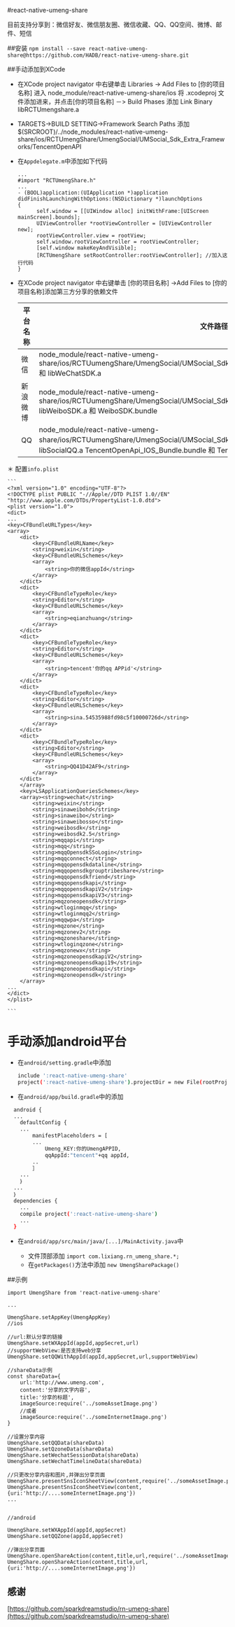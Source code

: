 #react-native-umeng-share

目前支持分享到：微信好友、微信朋友圈、微信收藏、QQ、QQ空间、微博、邮件、短信

##安装
`npm install --save react-native-umeng-share@https://github.com/HADB/react-native-umeng-share.git`

##手动添加到XCode
* 在XCode project navigator 中右键单击 Libraries -> Add Files to [你的项目名称] 进入 node_module/react-native-umeng-share/ios 将 .xcodeproj 文件添加进来，并点击[你的项目名称] －> Build Phases 添加 Link Binary libRCTUmengshare.a
* TARGETS->BUILD SETTING->Framework Search Paths 添加 $(SRCROOT)/../node_modules/react-native-umeng-share/ios/RCTUmengShare/UmengSocial/UMSocial_Sdk_Extra_Frameworks/TencentOpenAPI
* 在`Appdelegate.m`中添加如下代码

  ```
  ...
  #import "RCTUmengShare.h"
  ...
  - (BOOL)application:(UIApplication *)application didFinishLaunchingWithOptions:(NSDictionary *)launchOptions
  {
  		self.window = [[UIWindow alloc] initWithFrame:[UIScreen mainScreen].bounds];
  		UIViewController *rootViewController = [UIViewController new];
  		rootViewController.view = rootView;
  		self.window.rootViewController = rootViewController;
  		[self.window makeKeyAndVisible];
  		[RCTUmengShare setRootController:rootViewController]; //加入这行代码
  }
  ```

* 在XCode project navigator 中右键单击 [你的项目名称] ->Add Files to [你的项目名称]添加第三方分享的依赖文件


	平台名称    | 文件路径
	-------------|------------
	微信          | node_module/react-native-umeng-share/ios/RCTUumengShare/UmengSocial/UMSocial_Sdk_Extra_Frameworks/Wechat/libSocialWechat.a 和 libWeChatSDK.a
	新浪微博      |node_module/react-native-umeng-share/ios/RCTUumengShare/UmengSocial/UMSocial_Sdk_Extra_Frameworks/SinaSSO/libSocialSinaSSO.a libWeiboSDK.a 和 WeiboSDK.bundle
	QQ           |node_module/react-native-umeng-share/ios/RCTUumengShare/UmengSocial/UMSocial_Sdk_Extra_Frameworks/TencentOpenAPI／libSocialQQ.a TencentOpenApi_IOS_Bundle.bundle 和 TencentOpenAPI.framework

＊ 配置`info.plist`

	​```
	<?xml version="1.0" encoding="UTF-8"?>
	<!DOCTYPE plist PUBLIC "-//Apple//DTD PLIST 1.0//EN" "http://www.apple.com/DTDs/PropertyList-1.0.dtd">
	<plist version="1.0">
	<dict>
	...
	<key>CFBundleURLTypes</key>
	<array>
		<dict>
			<key>CFBundleURLName</key>
			<string>weixin</string>
			<key>CFBundleURLSchemes</key>
			<array>
				<string>你的微信appId</string>
			</array>
		</dict>
		<dict>
			<key>CFBundleTypeRole</key>
			<string>Editor</string>
			<key>CFBundleURLSchemes</key>
			<array>
				<string>eqianzhuang</string>
			</array>
		</dict>
		<dict>
			<key>CFBundleTypeRole</key>
			<string>Editor</string>
			<key>CFBundleURLSchemes</key>
			<array>
				<string>tencent'你的qq APPid'</string>
			</array>
		</dict>
		<dict>
			<key>CFBundleTypeRole</key>
			<string>Editor</string>
			<key>CFBundleURLSchemes</key>
			<array>
				<string>sina.54535988fd98c5f10000726d</string>
			</array>
		</dict>
		<dict>
			<key>CFBundleTypeRole</key>
			<string>Editor</string>
			<key>CFBundleURLSchemes</key>
			<array>
				<string>QQ41D42AF9</string>
			</array>
		</dict>
		</array>
		<key>LSApplicationQueriesSchemes</key>
		<array><string>wechat</string>
			<string>weixin</string>
			<string>sinaweibohd</string>
			<string>sinaweibo</string>
			<string>sinaweibosso</string>
			<string>weibosdk</string>
			<string>weibosdk2.5</string>
			<string>mqqapi</string>
			<string>mqq</string>
			<string>mqqOpensdkSSoLogin</string>
			<string>mqqconnect</string>
			<string>mqqopensdkdataline</string>
			<string>mqqopensdkgrouptribeshare</string>
			<string>mqqopensdkfriend</string>
			<string>mqqopensdkapi</string>
			<string>mqqopensdkapiV2</string>
			<string>mqqopensdkapiV3</string>
			<string>mqzoneopensdk</string>
			<string>wtloginmqq</string>
			<string>wtloginmqq2</string>
			<string>mqqwpa</string>
			<string>mqzone</string>
			<string>mqzonev2</string>
			<string>mqzoneshare</string>
			<string>wtloginqzone</string>
			<string>mqzonewx</string>
			<string>mqzoneopensdkapiV2</string>
			<string>mqzoneopensdkapi19</string>
			<string>mqzoneopensdkapi</string>
			<string>mqzoneopensdk</string>
		</array>
	...
	</dict>
	</plist>
	
	​```
# 手动添加android平台
* 在`android/setting.gradle`中添加

  ```bash
  include ':react-native-umeng-share'
  project(':react-native-umeng-share').projectDir = new File(rootProject.projectDir, '../node_modules/react-native-umeng-share/android')
  ```
* 在`android/app/build.gradle`中的添加

```bash
  android {
  ...
  	defaultConfig {
  	...
  		manifestPlaceholders = [
  		...
  			Umeng_KEY:你的UmengAPPID,
  			qqAppId:"tencent"+qq appId,
  		..
  		］
  	...
  	｝
  ...
  ｝
  dependencies {
  	...
  	compile project(':react-native-umeng-share')
  	...
  }
```
* 在`android/app/src/main/java/[...]/MainActivity.java`中

  * 文件顶部添加 `import com.lixiang.rn_umeng_share.*;`
  * 在`getPackages()`方法中添加 `new UmengSharePackage()`

##示例
```
import UmengShare from 'react-native-umeng-share'

...

UmengShare.setAppKey(UmengAppKey)
//ios

//url:默认分享的链接
UmengShare.setWXAppId(appId,appSecret,url)
//supportWebView:是否支持web分享
UmengShare.setQQWithAppId(appId,appSecret,url,supportWebView)

//shareData示例
const shareData={
	url:'http://www.umeng.com',
	content:'分享的文字内容',
	title:'分享的标题',
	imageSource:require('../someAssetImage.png')
	//或者
	imageSource:require('../someInternetImage.png')
}

//设置分享内容
UmengShare.setQQData(shareData)
UmengShare.setQzoneData(shareData)
UmengShare.setWechatSessionData(shareData)
UmengShare.setWechatTimelineData(shareData)

//只更改分享内容和图片,并弹出分享页面
UmengShare.presentSnsIconSheetView(content,require('../someAssetImage.png'))
UmengShare.presentSnsIconSheetView(content,{uri:'http://....someInternetImage.png'})
...


//android

UmengShare.setWXAppId(appId,appSecret)
UmengShare.setQQZone(appId,appSecret)

//弹出分享页面
UmengShare.openShareAction(content,title,url,require('../someAssetImage.png'))
UmengShare.openShareAction(content,title,url,{uri:'http://....someInternetImage.png'})

```



## 感谢

[https://github.com/sparkdreamstudio/rn-umeng-share](https://github.com/sparkdreamstudio/rn-umeng-share)

